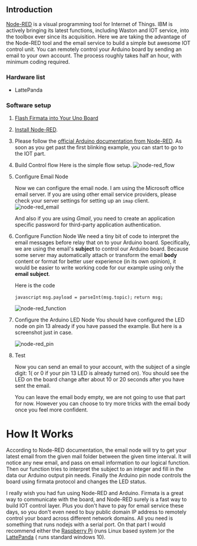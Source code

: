

## Introduction

[Node-RED](http://nodered.org/) is a visual programming tool for Internet of Things. IBM is actively bringing its latest functions, including Waston and IOT service, into the toolbox ever since its acquisition.
Here we are taking the advantage of the Node-RED tool and the email service to build a simple but awesome IOT control unit. You can remotely control your Arduino board by sending an email to your own account. The process roughly takes half an hour, with minimum coding required.

### Hardware list

- LattePanda

### Software setup

1. [Flash Firmata into Your Uno Board](http://www.lattepanda.com/docs/#SetuptheArduino)

2. [Install Node-RED](http://nodered.org/docs/getting-started/installation).

3. Please follow the [official Arduino documentation from Node-RED](http://nodered.org/docs/hardware/arduino).
   As soon as you get past the first blinking example, you can start to go to the IOT part.

4. Build Control flow
   Here is the simple flow setup.
   ![node-red_flow](http://www.lattepanda.com/wp-content/uploads/2016/02/node-red_flow.png)

5. Configure Email Node

   Now we can configure the email node. I am using the Microsoft office email server. If you are using other email service providers, please check your server settings for setting up an `imap` client.
   ![node-red_email](http://www.lattepanda.com/wp-content/uploads/2016/02/node-red_email.png)

   And also if you are using *Gmail*, you need to create an application specific password for third-party application authentication.

6. Configure Function Node We need a tiny bit of code to interpret the email messages before relay that on to your Arduino board. Specifically, we are using the email's **subject** to control our Arduino board. Because some server may automatically attach or transform the email **body** content or format for better user experience (in its own opinion), it would be easier to write working code for our example using only the **email subject**.

   Here is the code

   `javascript`
   `msg.payload = parseInt(msg.topic);`
   `return msg;`

   ![node-red_function](http://www.lattepanda.com/wp-content/uploads/2016/02/node-red_function.png)

7. Configure the Arduino LED Node You should have configured the LED node on pin 13 already if you have passed the example. But here is a screenshot just in case.

   ![node-red_pin](http://www.lattepanda.com/wp-content/uploads/2016/02/node-red_pin.png)

8. Test

   Now you can send an email to your account, with the subject of a single digit: 1( or 0 if your pin 13 LED is already turned on). You should see the LED on the board change after about 10 or 20 seconds after you have sent the email.

   You can leave the email body empty, we are not going to use that part for now. However you can choose to try more tricks with the email body once you feel more confident.

# How It Works

According to Node-RED documentation, the email node will try to get your latest email from the given mail folder between the given time interval. It will notice any new email, and pass on email information to our logical function. Then our function tries to interpret the subject to an integer and fill in the data our Arduino output pin needs. Finally the Arduino pin node controls the board using firmata protocol and changes the LED status.


I really wish you had fun using Node-RED and Arduino. Firmata is a great way to communicate with the board, and Node-RED surely is a fast way to build IOT control layer. Plus you don't have to pay for email service these days, so you don't even need to buy public domain IP address to remotely control your board across different network domains. All you need is something that runs nodejs with a serial port. On that part I would recommend either the [Raspberry Pi](http://www.dfrobot.com/index.php?route=product/search&description=true&search=berry) (runs Linux based system )or the [LattePanda](http://www.dfrobot.com/index.php?route=product/product&product_id=1405&search=lattepanda&description=true#.V1RIHVd7zCc) ( runs standard windows 10).
